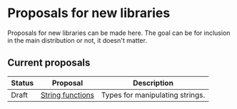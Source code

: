 # Proposals for new libraries #
Proposals for new libraries can be made here. The goal can be for inclusion in the main distribution or not, it doesn't matter.


## Current proposals ##

| Status | Proposal               | Description                               |
| ------ | ---------------------- | ----------------------------------------- |
| Draft  | [String functions][1]  | Types for manipulating strings.           |

[1]: /core/string_functions
